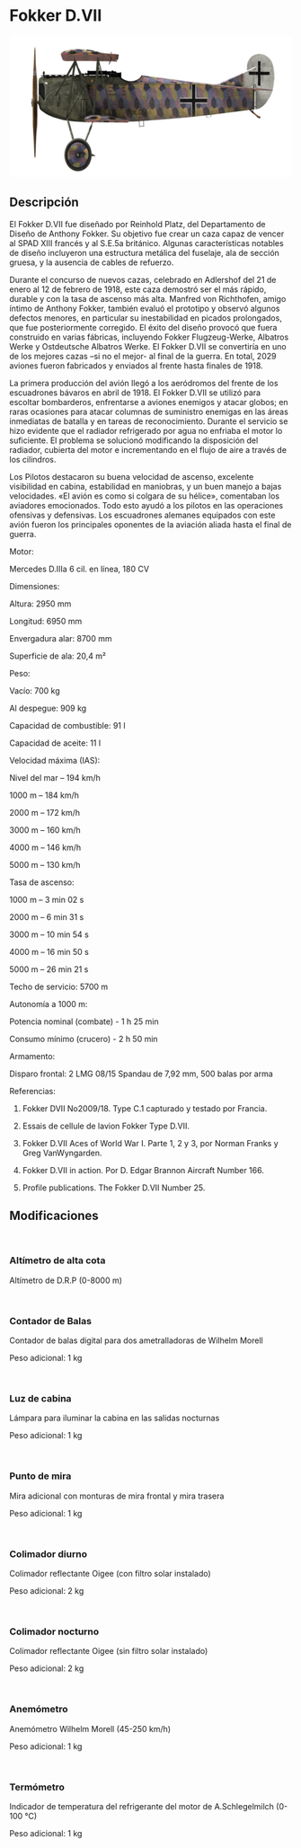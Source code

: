 # Fokker D.VII
  

  
![fokkerd7](../images/fokkerd7.png)
  

  
## Descripción
  

  
El Fokker D.VII fue diseñado por Reinhold Platz, del Departamento de Diseño de Anthony Fokker. Su objetivo fue crear un caza capaz de vencer al SPAD XIII francés y al S.E.5a británico. Algunas características notables de diseño incluyeron una estructura metálica del fuselaje, ala de sección gruesa, y la ausencia de cables de refuerzo.
  

  
Durante el concurso de nuevos cazas, celebrado en Adlershof del 21 de enero al 12 de febrero de 1918, este caza demostró ser el más rápido, durable y con la tasa de ascenso más alta. Manfred von Richthofen, amigo íntimo de Anthony Fokker, también evaluó el prototipo y observó algunos defectos menores, en particular su inestabilidad en picados prolongados, que fue posteriormente corregido. El éxito del diseño provocó que fuera construido en varias fábricas, incluyendo Fokker Flugzeug-Werke, Albatros Werke y Ostdeutsche Albatros Werke. El Fokker D.VII se convertiría en uno de los mejores cazas –si no el mejor- al final de la guerra. En total, 2029 aviones fueron fabricados y enviados al frente hasta finales de 1918.
  

  
La primera producción del avión llegó a los aeródromos del frente de los escuadrones bávaros en abril de 1918. El  Fokker D.VII se utilizó para escoltar bombarderos, enfrentarse a aviones enemigos y atacar globos; en raras ocasiones para atacar columnas de suministro enemigas en las áreas inmediatas de batalla y en tareas de reconocimiento. Durante el servicio se hizo evidente que el radiador refrigerado por agua no enfriaba el motor lo suficiente. El problema se solucionó modificando la disposición del radiador, cubierta del motor e incrementando en el flujo de aire a través de los cilindros.
  

  
Los Pilotos destacaron su buena velocidad de ascenso, excelente visibilidad en cabina, estabilidad en maniobras, y un buen manejo a bajas velocidades. «El avión es como si colgara de su hélice», comentaban los aviadores emocionados. Todo esto ayudó a los pilotos en las operaciones ofensivas  y defensivas. Los escuadrones alemanes equipados con este avión fueron los principales oponentes de la aviación aliada hasta el final de guerra.
  

  

  
Motor:
  
Mercedes D.IIIa 6 cil. en línea, 180 CV
  

  
Dimensiones:
  
Altura: 2950 mm
  
Longitud: 6950 mm
  
Envergadura alar: 8700 mm
  
Superficie de ala: 20,4 m²
  

  
Peso:
  
Vacío: 700 kg
  
Al despegue: 909 kg 
  
Capacidad de combustible: 91 l
  
Capacidad de aceite: 11 l
  

  
Velocidad máxima (IAS):
  
Nivel del mar – 194 km/h
  
1000 m – 184 km/h
  
2000 m – 172 km/h
  
3000 m – 160 km/h
  
4000 m – 146 km/h
  
5000 m – 130 km/h
  

  
Tasa de ascenso:
  
1000 m –  3 min 02 s
  
2000 m –  6 min 31 s
  
3000 m – 10 min 54 s
  
4000 m – 16 min 50 s
  
5000 m – 26 min 21 s
  

  
Techo de servicio: 5700 m
  

  
Autonomía a 1000 m:
  
Potencia nominal (combate) - 1 h 25 min
  
Consumo mínimo (crucero) - 2 h 50 min
  

  
Armamento:
  
Disparo frontal: 2 LMG 08/15 Spandau de 7,92 mm, 500 balas por arma
  

  
Referencias:
  
1) Fokker DVII No2009/18. Type C.1 capturado y testado por Francia.
  
2) Essais de cellule de lavion Fokker Type D.VII.
  
3) Fokker D.VII Aces of World War I. Parte 1, 2 y 3, por Norman Franks y Greg VanWyngarden.
  
4) Fokker D.VII in action. Por D. Edgar Brannon Aircraft Number 166.
  
5) Profile publications. The Fokker D.VII Number 25.
  

  
## Modificaciones
  
﻿
  
  
### Altímetro de alta cota
  

  
Altímetro de D.R.P (0-8000 m)
  
﻿
  
  
### Contador de Balas
  

  
Contador de balas digital para dos ametralladoras de Wilhelm Morell
  
Peso adicional: 1 kg
  
﻿
  
  
### Luz de cabina
  

  
Lámpara para iluminar la cabina en las salidas nocturnas
  
Peso adicional: 1 kg
  
﻿
  
  
### Punto de mira
  

  
Mira adicional con monturas de mira frontal y mira trasera
  
Peso adicional: 1 kg
  
﻿
  
  
### Colimador diurno
  

  
Colimador reflectante Oigee (con filtro solar instalado)
  
Peso adicional: 2 kg
  
﻿
  
  
### Colimador nocturno
  

  
Colimador reflectante Oigee (sin filtro solar instalado)
  
Peso adicional: 2 kg
  
﻿
  
  
### Anemómetro
  

  
Anemómetro Wilhelm Morell (45-250 km/h)
  
Peso adicional: 1 kg
  
﻿
  
  
### Termómetro
  

  
Indicador de temperatura del refrigerante del motor de A.Schlegelmilch (0-100 °C)
  
Peso adicional: 1 kg
  

